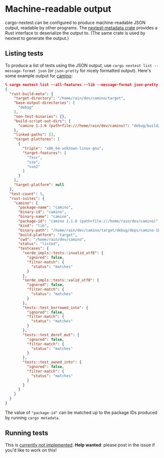 # Machine-readable output

cargo-nextest can be configured to produce machine-readable JSON output, readable by other programs. The [nextest-metadata crate](https://crates.io/crates/nextest-metadata) provides a Rust interface to deserialize the output to. (The same crate is used by nextest to generate the output.)

## Listing tests

To produce a list of tests using the JSON output, use `cargo nextest list --message-format json` (or `json-pretty` for nicely formatted output). Here's some example output for [camino](https://github.com/camino-rs/camino):

```json
% cargo nextest list --all-features --lib --message-format json-pretty
{
  "rust-build-meta": {
    "target-directory": "/home/rain/dev/camino/target",
    "base-output-directories": [
      "debug"
    ],
    "non-test-binaries": {},
    "build-script-out-dirs": {
      "camino 1.1.6 (path+file:///home/rain/dev/camino)": "debug/build/camino-02991de38c555ca1/out"
    },
    "linked-paths": [],
    "target-platforms": [
      {
        "triple": "x86_64-unknown-linux-gnu",
        "target-features": [
          "fxsr",
          "sse",
          "sse2"
        ]
      }
    ],
    "target-platform": null
  },
  "test-count": 5,
  "rust-suites": {
    "camino": {
      "package-name": "camino",
      "binary-id": "camino",
      "binary-name": "camino",
      "package-id": "camino 1.1.6 (path+file:///home/rain/dev/camino)",
      "kind": "lib",
      "binary-path": "/home/rain/dev/camino/target/debug/deps/camino-1bdca073ddd4474a",
      "build-platform": "target",
      "cwd": "/home/rain/dev/camino",
      "status": "listed",
      "testcases": {
        "serde_impls::tests::invalid_utf8": {
          "ignored": false,
          "filter-match": {
            "status": "matches"
          }
        },
        "serde_impls::tests::valid_utf8": {
          "ignored": false,
          "filter-match": {
            "status": "matches"
          }
        },
        "tests::test_borrowed_into": {
          "ignored": false,
          "filter-match": {
            "status": "matches"
          }
        },
        "tests::test_deref_mut": {
          "ignored": false,
          "filter-match": {
            "status": "matches"
          }
        },
        "tests::test_owned_into": {
          "ignored": false,
          "filter-match": {
            "status": "matches"
          }
        }
      }
    }
  }
}
```

The value of `"package-id"` can be matched up to the package IDs produced by running `cargo metadata`.

## Running tests

This is [currently not implemented](https://github.com/nextest-rs/nextest/issues/20). **Help wanted**: please post in the issue if you'd like to work on this!
